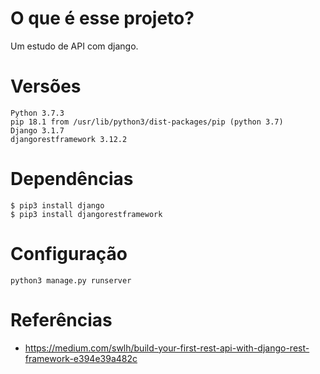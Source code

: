 # O que é esse projeto?
Um estudo de API com django.

# Versões
```
Python 3.7.3
pip 18.1 from /usr/lib/python3/dist-packages/pip (python 3.7)
Django 3.1.7
djangorestframework 3.12.2
```

# Dependências
```console
$ pip3 install django
$ pip3 install djangorestframework 
```

# Configuração
```console
python3 manage.py runserver
```
# Referências
- https://medium.com/swlh/build-your-first-rest-api-with-django-rest-framework-e394e39a482c
